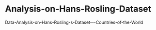 # Analysis-on-Hans-Rosling-Dataset
Data-Analysis-on-Hans-Rosling-s-Dataset---Countries-of-the-World
